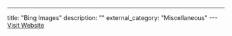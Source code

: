 ---
title: "Bing Images"
description: ""
external_category: "Miscellaneous"
---[Visit Website](https://www.bing.com/images)

